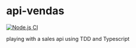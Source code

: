 # api-vendas

[![Node.js CI](https://github.com/eduardo-lemes/api-vendas/actions/workflows/main.yml/badge.svg)](https://github.com/eduardo-lemes/api-vendas/actions/workflows/main.yml)


playing with a sales api using TDD and Typescript

